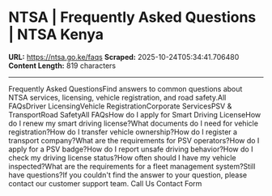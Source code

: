# NTSA | Frequently Asked Questions | NTSA Kenya

**URL:** https://ntsa.go.ke/faqs
**Scraped:** 2025-10-24T05:34:41.706480
**Content Length:** 819 characters

---

Frequently Asked QuestionsFind answers to common questions about NTSA services, licensing, vehicle registration, and road safety.All FAQsDriver LicensingVehicle RegistrationCorporate ServicesPSV & TransportRoad SafetyAll FAQsHow do I apply for Smart Driving LicenseHow do I renew my smart driving license?What documents do I need for vehicle registration?How do I transfer vehicle ownership?How do I register a transport company?What are the requirements for PSV operators?How do I apply for a PSV badge?How do I report unsafe driving behavior?How do I check my driving license status?How often should I have my vehicle inspected?What are the requirements for a fleet management system?Still have questions?If you couldn't find the answer to your question, please contact our customer support team. Call Us Contact Form